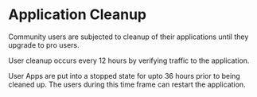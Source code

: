 # Application Cleanup

Community users are subjected to cleanup of their applications until they upgrade to pro users.

User cleanup occurs every 12 hours by verifying traffic to the application.

User Apps are put into a stopped state for upto 36 hours prior to being cleaned up. The users during this time frame can restart the application.
